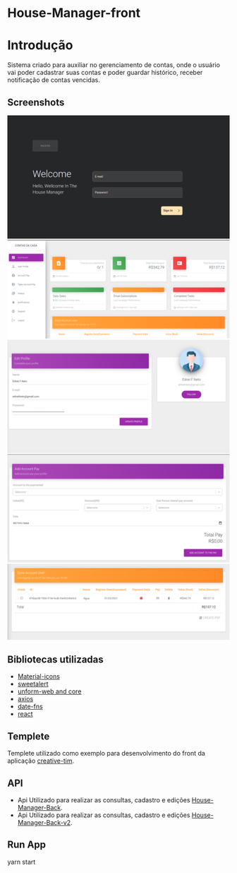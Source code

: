 # House-Manager-front

# Introdução

Sistema criado para auxiliar no gerenciamento de contas, onde o usuário vai 
poder cadastrar suas contas e poder guardar histórico, receber notificação 
de contas vencidas.

## Screenshots

![Login](screenshots/login.png "Login")
![Login](screenshots/painel.png "Painel")
![Login](screenshots/profile.png "Painel")
![Login](screenshots/create-acount-pay.png "Painel")
![Login](screenshots/table-account-pay.png "Painel")

## Bibliotecas utilizadas
- [Material-icons](https://material.io/)
- [sweetalert](https://sweetalert.js.org/guides/)
- [unform-web and core](https://unform.dev/examples/react-select/)
- [axios](https://github.com/axios/axios)
- [date-fns](https://date-fns.org/docs/Getting-Started)
- [react](https://pt-br.reactjs.org/)

## Templete
Templete utilizado como exemplo para desenvolvimento do front da aplicação [creative-tim](https://www.creative-tim.com/).

## API
- Api Utilizado para realizar as consultas, cadastro e edições [House-Manager-Back](https://github.com/EdneiFNeto/House-Manager-back).
- Api Utilizado para realizar as consultas, cadastro e edições [House-Manager-Back-v2](https://github.com/EdneiFNeto/House-Manager-back-v2).


## Run App
yarn start
